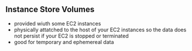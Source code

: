 ## Instance Store Volumes
- provided wiuth some EC2 instances
- physically attatched to the host of your EC2 instances so the data does not persist if your EC2 is stopped or terminated
- good for temporary and ephemereal data
